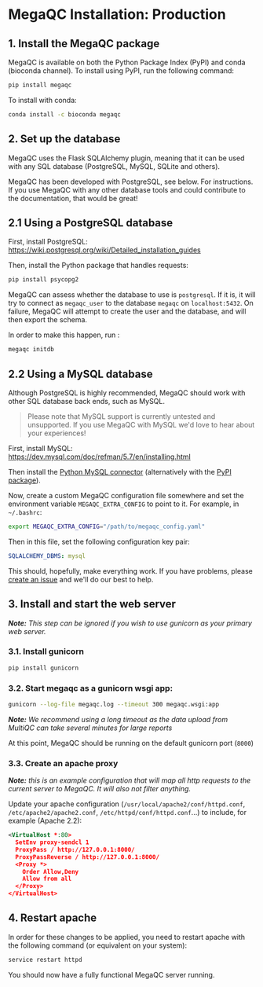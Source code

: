 # MegaQC Installation: Production


## 1. Install the MegaQC package

MegaQC is available on both the Python Package Index (PyPI) and conda (bioconda channel).
To install using PyPI,  run the following command:

```bash
pip install megaqc
```

To install with conda:

```bash
conda install -c bioconda megaqc
```

## 2. Set up the database
MegaQC uses the Flask SQLAlchemy plugin, meaning that it can be used with any SQL database (PostgreSQL, MySQL, SQLite and others).

MegaQC has been developed with PostgreSQL, see below. For instructions. If you use MegaQC with any
other database tools and could contribute to the documentation, that would be great!

## 2.1 Using a PostgreSQL database

First, install PostgreSQL: https://wiki.postgresql.org/wiki/Detailed_installation_guides

Then, install the Python package that handles requests:

```bash
pip install psycopg2
```

MegaQC can assess whether the database to use is `postgresql`. If it is, it will try to connect as `megaqc_user` to the database `megaqc` on `localhost:5432`. On failure, MegaQC will attempt to create the user and the database, and will then export the schema.

In order to make this happen, run :
```bash
megaqc initdb
```

## 2.2 Using a MySQL database
Although PostgreSQL is highly recommended, MegaQC should work with other SQL database
back ends, such as MySQL.

> Please note that MySQL support is currently untested and unsupported. If you use MegaQC
> with MySQL we'd love to hear about your experiences!

First, install MySQL: https://dev.mysql.com/doc/refman/5.7/en/installing.html

Then install the [Python MySQL connector](https://dev.mysql.com/downloads/connector/python/2.1.html)
(alternatively with the [PyPI package](https://pypi.python.org/pypi/mysql-connector-python/2.0.4)).

Now, create a custom MegaQC configuration file somewhere and set the environment variable
`MEGAQC_EXTRA_CONFIG` to point to it. For example, in `~/.bashrc`:

```bash
export MEGAQC_EXTRA_CONFIG="/path/to/megaqc_config.yaml"
```

Then in this file, set the following configuration key pair:

```yaml
SQLALCHEMY_DBMS: mysql
```

This should, hopefully, make everything work. If you have problems, please
[create an issue](https://github.com/ewels/MegaQC/issues/new) and we'll do our
best to help.

## 3. Install and start the web server

_**Note:** This step can be ignored if you wish to use gunicorn as your primary web server._

### 3.1. Install gunicorn

```bash
pip install gunicorn
```

### 3.2. Start megaqc as a gunicorn wsgi app:

```bash
gunicorn --log-file megaqc.log --timeout 300 megaqc.wsgi:app
```

_**Note:** We recommend using a long timeout as the data upload from MultiQC can take several minutes for large reports_

At this point, MegaQC should be running on the default gunicorn port (`8000`)

### 3.3. Create an apache proxy

_**Note:** this is an example configuration that will map all http requests to the current server to MegaQC. It will also not filter anything._

Update your apache configuration (`/usr/local/apache2/conf/httpd.conf`, `/etc/apache2/apache2.conf`, `/etc/httpd/conf/httpd.conf`...)
to include, for example (Apache 2.2):

```xml
<VirtualHost *:80>
  SetEnv proxy-sendcl 1
  ProxyPass / http://127.0.0.1:8000/
  ProxyPassReverse / http://127.0.0.1:8000/
  <Proxy *>
    Order Allow,Deny
    Allow from all
  </Proxy>
</VirtualHost>
```

## 4. Restart apache
In order for these changes to be applied, you need to restart apache with
the following command (or equivalent on your system):

```bash
service restart httpd
```

You should now have a fully functional MegaQC server running.
